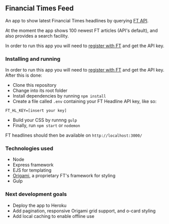 ## Financial Times Feed

An app to show latest Financial Times headlines by querying [FT API](https://developer.ft.com/docs/license_quick_start/headlinelicense).

At the moment the app shows 100 newest FT articles (API's default), and also provides a search facility.

In order to run this app you will need to [register with FT](https://developer.ft.com/) and get the API key.

### Installing and running

In order to run this app you will need to [register with FT](https://developer.ft.com/) and get the API key. After this is done:

- Clone this repository
- Change into its root folder
- Install dependencies by running `npm install`
- Create a file called `.env` containing your FT Headline API key, like so:
```
FT_HL_KEY=[insert your key]
```
- Build your CSS by runnng `gulp`
- Finally, run `npm start` or `nodemon`

FT headlines should then be available on `http://localhost:3000/`

### Technologies used

- Node
- Express framework
- EJS for templating
- [Origami](http://origami.ft.com/), a proprietary FT's framework for styling
- Gulp

### Next development goals

- Deploy the app to Heroku
- Add pagination, responsive Origami grid support, and o-card styling
- Add local caching to enable offline use
